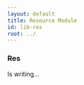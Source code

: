 ```yaml
---
layout: default
title: Resource Module
id: lib-res
root: ../
---
```


### Res

Is writing...